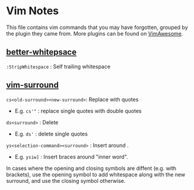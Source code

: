 # Vim Notes

This file contains vim commands that you may have forgotten, grouped by the plugin they came from. More plugins can be found on [VimAwesome](vimawesome.com).

## [better-whitepsace](https://vimawesome.com/plugin/better-whitespace)

`:StripWhitespace` : Self trailing whitespace

## [vim-surround](https://vimawesome.com/plugin/vim-surround-holy-ground)

`cs<old-surround><new-surround>`: Replace <old-surround> with <new-surround> quotes
 - E.g. `cs'"` : replace single quotes with double quotes

`ds<surround>` : Delete <surround>
 - E.g. `ds'` : delete single quotes

`ys<selection-command><surround>` : Insert <surround> around <selection>. 
 - E.g. `ysiw]` : Insert braces around "inner word". 

In cases where the opening and closing symbols are diffent (e.g. with brackets), use the opening symbol to add whitespace along with the new surround, and use the closing symbol otherwise. 
